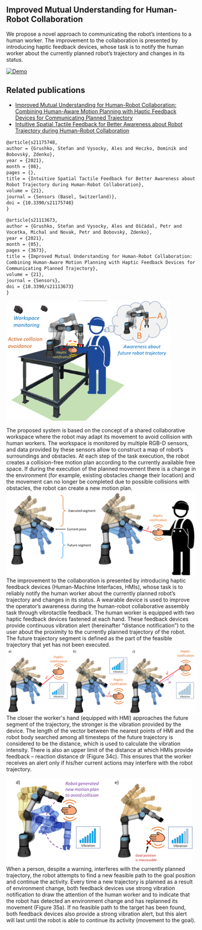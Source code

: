 ## Improved Mutual Understanding for Human-Robot Collaboration 
We propose a novel approach to communicating the robot’s intentions to a human worker. The improvement to the collaboration is presented by introducing haptic feedback devices, whose task is to notify the human worker about the currently planned robot’s trajectory and changes in its status.

[![Demo](https://img.youtube.com/vi/pzwWaD9q2bo/maxresdefault.jpg)](https://www.youtube.com/watch?v=pzwWaD9q2bo)


## Related publications

*   [Improved Mutual Understanding for Human-Robot Collaboration: Combining Human-Aware Motion Planning with Haptic Feedback Devices for Communicating Planned Trajectory](https://www.mdpi.com/1424-8220/21/11/3673)
*   [Intuitive Spatial Tactile Feedback for Better Awareness about Robot Trajectory during Human–Robot Collaboration](https://doi.org/10.3390/s21175748)

```
@article{s21175748,
author = {Grushko, Stefan and Vysocky, Ales and Heczko, Dominik and Bobovský, Zdenko},
year = {2021},
month = {08},
pages = {},
title = {Intuitive Spatial Tactile Feedback for Better Awareness about Robot Trajectory during Human-Robot Collaboration},
volume = {21},
journal = {Sensors (Basel, Switzerland)},
doi = {10.3390/s21175748}
}
```
```
@article{s21113673,
author = {Grushko, Stefan and Vysocky, Ales and Oščádal, Petr and Vocetka, Michal and Novak, Petr and Bobovský, Zdenko},
year = {2021},
month = {05},
pages = {3673},
title = {Improved Mutual Understanding for Human-Robot Collaboration: Combining Human-Aware Motion Planning with Haptic Feedback Devices for Communicating Planned Trajectory},
volume = {21},
journal = {Sensors},
doi = {10.3390/s21113673}
}
```

![Abstract](illustrations/graphical_abstract.png) 

The proposed system is based on the concept of a shared collaborative workspace where the robot may adapt its movement to avoid collision with human workers. The workspace is monitored by multiple RGB-D sensors, and data provided by these sensors allow to construct a map of robot’s surroundings and obstacles. At each step of the task execution, the robot creates a collision-free motion plan according to the currently available free space. If during the execution of the planned movement there is a change in the environment (for example, existing obstacles change their location) and the movement can no longer be completed due to possible collisions with obstacles, the robot can create a new motion plan. <br/>
![Fig1](illustrations/1.png) <br/>
The improvement to the collaboration is presented by introducing haptic feedback devices (Human-Machine Interfaces, HMIs), whose task is to reliably notify the human worker about the currently planned robot’s trajectory and changes in its status. A wearable device is used to improve the operator’s awareness during the human-robot collaborative assembly task through vibrotactile feedback. The human worker is equipped with two haptic feedback devices fastened at each hand. These feedback devices provide continuous vibration alert (hereinafter “distance notification”) to the user about the proximity to the currently planned trajectory of the robot. The future trajectory segment is defined as the part of the feasible trajectory that yet has not been executed.<br/>
![Fig2](illustrations/2.png) <br/>
The closer the worker's hand (equipped with HMI) approaches the future segment of the trajectory, the stronger is the vibration provided by the device. The length of the vector between the nearest points of HMI and the robot body searched among all timesteps of the future trajectory is considered to be the distance, which is used to calculate the vibration intensity. There is also an upper limit of the distance at which HMIs provide feedback – reaction distance dr (Figure 34c). This ensures that the worker receives an alert only if his/her current actions may interfere with the robot trajectory.<br/>

![Fig3](illustrations/3.png) <br/>
When a person, despite a warning, interferes with the currently planned trajectory, the robot attempts to find a new feasible path to the goal position and continue the activity. Every time a new trajectory is planned as a result of environment change, both feedback devices use strong vibration notification to draw the attention of the human worker and to indicate that the robot has detected an environment change and has replanned its movement (Figure 35a). If no feasible path to the target has been found, both feedback devices also provide a strong vibration alert, but this alert will last until the robot is able to continue its activity (movement to the goal). 

